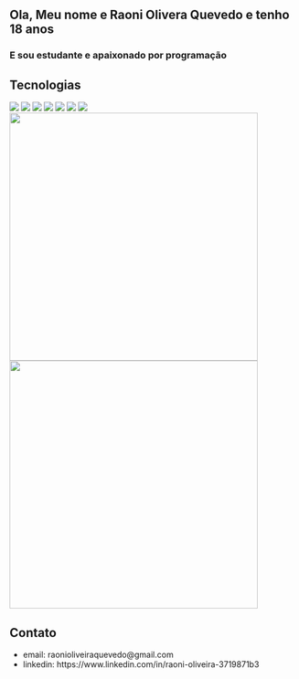<h2>Ola, Meu nome e Raoni Olivera Quevedo e tenho 18 anos</h2>
<h3>E sou estudante e apaixonado por programação</h3>
<h2>Tecnologias</h2>
<div  text-align="centart" style="width='100%'">
  <img src="https://img.shields.io/badge/Js-FFDC0B?style=for-the-badge&logo=javascript&logoColor=000&labelColor=FFDC0B" />
  <img src="https://img.shields.io/badge/html%205-orange?style=for-the-badge&logo=html5&logoColor=white&labelColor=orange" />
  <img src="https://img.shields.io/badge/ReactJs-2CFFEE?style=for-the-badge&logo=react&logoColor=000&labelColor=2CFFEE" />
  <img src="https://img.shields.io/badge/CSS%203-5188FE?style=for-the-badge&logo=css3&logoColor=white&labelColor=5188FE" />
  <img src="https://img.shields.io/badge/SCSS-red?style=for-the-badge&logo=sass&logoColor=white&labelColor=red" />
  <img src="https://img.shields.io/badge/typescript-5188FE?style=for-the-badge&logo=typescript&logoColor=white&labelColor=5188FE" />
  <img src="https://img.shields.io/badge/electron-5188FE?style=for-the-badge&logo=electron&logoColor=white&labelColor=5188FE" />
</div>
<img width="434px" src="https://github-readme-stats.vercel.app/api/top-langs/?username=raoni111&langs_count=5)](https://github.com/raoni111/RaoniOliveira/edit/main/README.mdl" />
<img width="434px" src="https://github-readme-stats.vercel.app/api?username=raoni111&hide=contribs,prs" />
<h2>Contato</h2>
<ul>
  <li>
    email: raonioliveiraquevedo@gmail.com
  </li>
  <li>
    linkedin: https://www.linkedin.com/in/raoni-oliveira-3719871b3 
  </li>
</ul>
